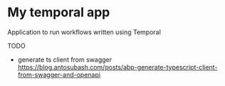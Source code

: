 # My temporal app

Application to run workflows written using Temporal

TODO
- generate ts client from swagger https://blog.antosubash.com/posts/abp-generate-typescript-client-from-swagger-and-openapi